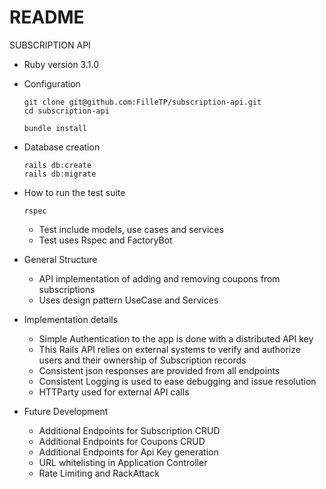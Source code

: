 # README

SUBSCRIPTION API

* Ruby version
    3.1.0

* Configuration
    ```
    git clone git@github.com:FilleTP/subscription-api.git
    cd subscription-api

    bundle install
    ```
* Database creation
    ```
    rails db:create
    rails db:migrate
    ```
* How to run the test suite
    ```
    rspec
    ```
    - Test include models, use cases and services
    - Test uses Rspec and FactoryBot

* General Structure
    - API implementation of adding and removing coupons from subscriptions
    - Uses design pattern UseCase and Services

* Implementation details
    - Simple Authentication to the app is done with a distributed API key
    - This Rails API relies on external systems to verify and authorize users and their
      ownership of Subscription records
    - Consistent json responses are provided from all endpoints
    - Consistent Logging is used to ease debugging and issue resolution
    - HTTParty used for external API calls

* Future Development
    - Additional Endpoints for Subscription CRUD
    - Additional Endpoints for Coupons CRUD
    - Additional Endpoints for Api Key generation
    - URL whitelisting in Application Controller
    - Rate Limiting and RackAttack
